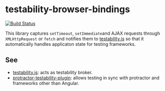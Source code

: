 # testability-browser-bindings
[![Build Status](https://travis-ci.org/alfonso-presa/testability-browser-bindings.svg?branch=master)](https://travis-ci.org/alfonso-presa/testability-browser-bindings)

This library captures `setTimeout`, `setImmediate`and AJAX requests through `XMLHttpRequest` or `fetch` and
notifies them to [testability.js](https://github.com/alfonso-presa/testability.js) so that it automatically
handles applicaton state for testing frameworks.

## See

- [testability.js](https://github.com/alfonso-presa/testability.js): acts as testability broker.
- [protractor-testability-plugin](https://github.com/alfonso-presa/protractor-testability-plugin): allows
testing in sync with protractor and frameworks other than Angular.
